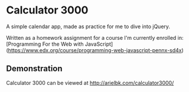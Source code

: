 # Calculator 3000

A simple calendar app, made as practice for me to dive into jQuery.

Written as a homework assignment for a course I'm currently enrolled in:
[Programming For the Web with JavaScript] (https://www.edx.org/course/programming-web-javascript-pennx-sd4x)

## Demonstration

Calculator 3000 can be viewed at http://arielbk.com/calculator3000/
